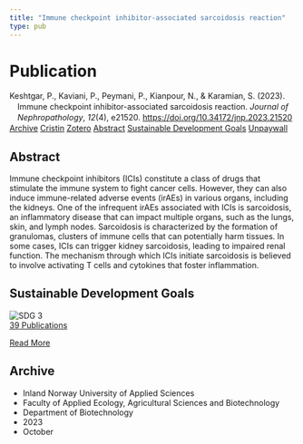 ```yaml
---
title: "Immune checkpoint inhibitor-associated sarcoidosis reaction"
type: pub
---
```

<h1>Publication</h1>
<article id="csl-bib-container-CPZAITNE" class="csl-bib-container">
  <div class="csl-bib-body" style="line-height: 1.35; padding-left: 1em; text-indent:-1em;">
  <div class="csl-entry">Keshtgar, P., Kaviani, P., Peymani, P., Kianpour, N., &amp; Karamian, S. (2023). Immune checkpoint inhibitor-associated sarcoidosis reaction. <i>Journal of Nephropathology</i>, <i>12</i>(4), e21520. <a href="https://doi.org/10.34172/jnp.2023.21520">https://doi.org/10.34172/jnp.2023.21520</a></div>
</div>
  <div class="csl-bib-buttons">
    <a href="#taxonomy-article-CPZAITNE" class="csl-bib-button">Archive</a>
    <a href="https://app.cristin.no/results/show.jsf?id=2184184" alt="Cristin URL" class="csl-bib-button">Cristin</a>
    <a href="http://zotero.org/groups/5022929/items/CPZAITNE" alt="Zotero URL" class="csl-bib-button">Zotero</a>
    <a href="#abstract-article-CPZAITNE" class="csl-bib-button">Abstract</a>
    <a href="#sdg-article-CPZAITNE" class="csl-bib-button">Sustainable Development Goals</a>
    <a href="https://nephropathol.com/PDF/jnp-12-e21520.pdf" class="csl-bib-button">Unpaywall</a>
  </div>
  <div id="csl-bib-meta-container-CPZAITNE"></div>
</article>
<div id="csl-bib-meta-CPZAITNE" class="csl-bib-meta">
  <article id="abstract-article-CPZAITNE" class="abstract-article">
    <h1>Abstract</h1>
    Immune checkpoint inhibitors (ICIs) constitute a class of drugs that stimulate the immune system to fight cancer cells. However, they can also induce immune-related adverse events (irAEs) in various organs, including the kidneys. One of the infrequent irAEs associated with ICIs is sarcoidosis, an inflammatory disease that can impact multiple organs, such as the lungs, skin, and lymph nodes. Sarcoidosis is characterized by the formation of granulomas, clusters of immune cells that can potentially harm tissues. In some cases, ICIs can trigger kidney sarcoidosis, leading to impaired renal function. The mechanism through which ICIs initiate sarcoidosis is believed to involve activating T cells and cytokines that foster inflammation.
  </article>
  <article id="sdg-article-CPZAITNE" class="sdg-article">
    <h1>Sustainable Development Goals</h1>
    <div class="sdg-container"><div id="sdg3" class="sdg">
<img src="{{< params subfolder >}}images/sdg/sdg03_en.png" class="image" alt="SDG 3">
<div class="sdg-overlay">
<a href="{{< params subfolder >}}en/archive/?sdg=3#archive" class="sdg-publication-count"><span>39</span> Publications</a>
<p><a href="https://sdgs.un.org/goals/goal3" class="sdg-read-more">Read More</a></p>
</div>
</div></div>
  </article>
  <article id="taxonomy-article-CPZAITNE" class="taxonomy-article">
    <h1>Archive</h1>
    <ul>
      <li>Inland Norway University of Applied Sciences</li>
      <li>Faculty of Applied Ecology, Agricultural Sciences and Biotechnology</li>
      <li>Department of Biotechnology</li>
      <li>2023</li>
      <li>October</li>
    </ul>
  </article>
</div>
